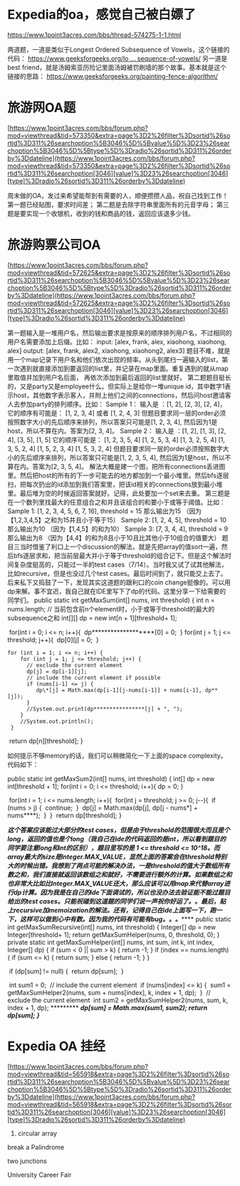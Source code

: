 # **Expedia的oa，感觉自己被白嫖了**

https://www.1point3acres.com/bbs/thread-574275-1-1.html

两道题，一道是类似于Longest Ordered Subsequence of Vowels，这个链接的代码： [https://www.geeksforgeeks.org/lo ... sequence-of-vowels/](https://www.geeksforgeeks.org/longest-ordered-subsequence-of-vowels/)
另一道是best friend，就是汤姆索亚历险记里面汤姆被罚刷墙的那个故事。基本就是这个链接的思路： https://www.geeksforgeeks.org/painting-fence-algorithm/

# **旅游网OA题**

[https://www.1point3acres.com/bbs/forum.php?mod=viewthread&tid=573350&extra=page%3D2%26filter%3Dsortid%26sortid%3D311%26searchoption%5B3046%5D%5Bvalue%5D%3D23%26searchoption%5B3046%5D%5Btype%5D%3Dradio%26sortid%3D311%26orderby%3Ddateline](https://www.1point3acres.com/bbs/forum.php?mod=viewthread&tid=573350&extra=page%3D2%26filter%3Dsortid%26sortid%3D311%26searchoption[3046][value]%3D23%26searchoption[3046][type]%3Dradio%26sortid%3D311%26orderby%3Ddateline)

周末做的OA，发过来希望能帮到有需要的人，顺便攒攒人品，祝自己找到工作！第一题已经贴图，要求时间差；  第二题是去除字符串里面所有的元音字母； 第三题是要实现一个收银机，收到的钱和商品的钱，返回应该退多少钱。

# **旅游购票公司OA**

[https://www.1point3acres.com/bbs/forum.php?mod=viewthread&tid=572625&extra=page%3D2%26filter%3Dsortid%26sortid%3D311%26searchoption%5B3046%5D%5Bvalue%5D%3D23%26searchoption%5B3046%5D%5Btype%5D%3Dradio%26sortid%3D311%26orderby%3Ddateline](https://www.1point3acres.com/bbs/forum.php?mod=viewthread&tid=572625&extra=page%3D2%26filter%3Dsortid%26sortid%3D311%26searchoption[3046][value]%3D23%26searchoption[3046][type]%3Dradio%26sortid%3D311%26orderby%3Ddateline)

第一题输入是一堆用户名，然后输出要求是按原来的顺序排列用户名，不过相同的用户名需要添加上后缀。比如：
input: [alex, frank, alex, xiaohong, xiaohong, alex]
output: [alex, frank, alex2, xiaohong, xiaohong2, alex3]
题目不难，就是用一个map记录下用户名和他们依次出现的频率。从头到尾扫一遍输入的list，第一次遇到就直接添加到要返回的list里，并记录在map里面。重复遇到的就从map里取值并加到用户名后面， 再依次添加到最后返回的list里就好。
第二题题目挺长的，又是party又是employee什么。但实际上是给你一堆unique id，其中数字1表示host，其他数字表示客人，并附上他们之间的connections，然后问host邀请客人去参加party的排列顺序。比如：
Sample 1：
  输入是 ：[1, 2], [2, 3], [2, 4]，
  它的顺序有可能是：
  [1, 2, 3, 4] 或者
  [1, 2, 4, 3]
  但题目要求同一层的order必须按照数字大小的先后顺序来排列，所以答案只可能是[1, 2, 3, 4], 然后因为1是host，所以不算在内。答案为[2, 3, 4]。
Sample 2：
输入是 ：[1, 2], [1, 3], [2, 4], [3, 5], [1, 5]
  它的顺序可能是：
  [1, 2, 3, 5, 4]
  [1, 2, 5, 3, 4]
  [1, 3, 2, 5, 4]
  [1, 3, 5, 2, 4]
  [1, 5, 2, 3, 4]
  [1, 5, 3, 2, 4]
  但题目要求同一层的order必须按照数字大小的先后顺序来排列，所以答案只可能是[1, 2, 3, 5, 4], 然后因为1是host，所以不算在内。答案为[2, 3, 5, 4]。
解法大概是建一个图，把所有connections丢进图里。然后把host的所有的下一步可能去的地方都加到一个最小堆里。然后bfs逐层扫，把每次扔出的id添加到我们答案里，把该id相关的connections放到最小堆里。最后堆为空的时候返回答案就好。记得，此处要加一个set来去重。
第三题是在一个数列里找最大的任意组合之和并且该组合的和要小于或等于阈值。比如：
Sample 1:
[1, 2, 3, 4, 5, 6, 7, 16], threshold = 15
那么输出为15 （因为【1,2,3,4,5】之和为15并且小于等于15）
Sample 2:
[1, 2, 4, 5], threshold = 10
那么输出为10 （因为【1,4,5】的和为10）
Sample 3:
[7, 3, 4, 4], threshold = 9
那么输出为8 （因为【4,4】的和为8且小于10且比其他小于10组合的值要大）
题目三当时借鉴了利口上一个discussion的解法，就是先把array的值sort一遍，然后bfs逐层求和，把当前层最大并小于等于threshold的组合记下。但是这个解法时间复杂度挺高的，只能过一半的test cases（7/14）。当时我又试了试其他解法，比如recursive，但是也没过几个test cases。最后时间到了，就只能交上去了。
后来私下又捣鼓了一下，发现其实这道题的跟利口的coin change挺像的。可以用dp来解。事不宜迟，我自己就在IDE里写下了dp的代码。这里分享一下给需要的同学们。
public static int getMaxSum(int[] nums, int threshold) {
     int n = nums.length;
     // 当前包含前n个element时，小于或等于threshold的最大的subsequence之和
     int[][] dp = new int[n + 1][threshold+ 1];

​     for(int i = 0; i <= n; i++){
​        dp*******************[0] = 0;
​     }
​     for(int j = 1; j <= threshold; j++){
​        dp[0][j] = 0;
​     }


    for (int i = 1; i <= n; i++) {
        for (int j = 1; j <= threshold; j++) {
          // exclude the current element
          dp[j] = dp[i-1][j];
          // include the current element if possible
          if (nums[i-1] <= j) {
             dp\*[j] = Math.max(dp[i-1][j-nums[i-1]] + nums[i-1], dp**[j]);
          }
          //System.out.print(dp****************[j] + ", ");
        }
        //System.out.println();
     }

​     return dp[n][threshold];
  }

如何提示不够memory的话，我们可以稍微简化一下上面的space complexity。代码如下：

 public static int getMaxSum2(int[] nums, int threshold) {
     int[] dp = new int[threshold + 1];
     for(int i = 0; i <= threshold; i++){
        dp = 0;
     } 

​     for(int i = 1; i <= nums.length; i++){
​        for(int j = threshold; j >= 0; j--){
​          if (nums > j) {
​              continue;
​          }
​          dp[j] = Math.max(dp[j], dp[j - nums*] + nums****);
​        }
​     }
​     return dp[threshold];
  }

*****这个答案应该能过大部分的test cases，但是由于threshold的范围很大而且是个long，返回的值也是个long（我自己在ide的代码返回的是int，所以看到题目的同学要注意long和int的区别），题目里写的是 1 <= threshold <= 10^18。而array最大的size是Integer.MAX_VALUE，显然上面的答案会在threshold特别大的时候出错。我想到了两点可能的解决办法，一是threshold的值大于数组所有数之和，我们直接就返回该数组之和就好，不需要进行额外的计算。如果数组之和也非常大比如比Integer.MAX_VALUE还大，那么应该可以用map来代替array进行dp计算。因为我是在自己的ide下面调试的，所以也没办法去验证能不能过题目给出的test cases。只能祝碰到这道题的同学们说一声祝你好运了。。最后，贴上recursive加memoization的解法。还有，记得自己在ide上面写一下，跑一下，这样可以做到心中有数。因为我的代码有可能有bug。。。*********
public static int getMaxSumRecursive(int[] nums, int threshold) {
     Integer[] dp = new Integer[threshold+ 1];
     return getMaxSumHelper(nums, 0, threshold, 0);
  }
private static int getMaxSumHelper(int[] nums, int sum, int k, int index, Integer[] dp) {
     if (sum < 0 || sum > k) {
        return -1;
     }
     if (index == nums.length) {
        if (sum <= k) {
          return sum;
        } else {
          return -1;
        }
     }

​     if (dp[sum] != null) {
​        return dp[sum];
​     }

​     int sum1 = 0;
​     // include the current element
​     if (nums[index] <= k) {
​        sum1 = getMaxSumHelper2(nums, sum + nums[index], k, index + 1, dp);
​     }
​     // exclude the current element
​     int sum2 = getMaxSumHelper2(nums, sum, k, index + 1, dp);
*********          *********dp[sum] = Math.max(sum1, sum2);
​     return dp[sum];
  }*********

# **Expedia OA 挂经**

[https://www.1point3acres.com/bbs/forum.php?mod=viewthread&tid=565918&extra=page%3D2%26filter%3Dsortid%26sortid%3D311%26searchoption%5B3046%5D%5Bvalue%5D%3D23%26searchoption%5B3046%5D%5Btype%5D%3Dradio%26sortid%3D311%26orderby%3Ddateline](https://www.1point3acres.com/bbs/forum.php?mod=viewthread&tid=565918&extra=page%3D2%26filter%3Dsortid%26sortid%3D311%26searchoption[3046][value]%3D23%26searchoption[3046][type]%3Dradio%26sortid%3D311%26orderby%3Ddateline)

1. circular array





break a Palindrome

two junctions

University Career Fair

